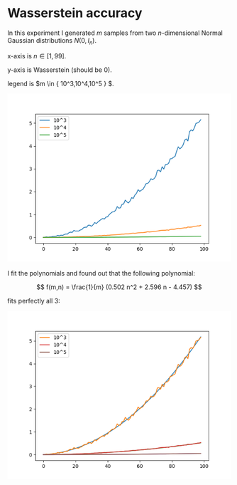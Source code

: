 # Wasserstein accuracy

In this experiment I generated $m$ samples from two $n$-dimensional Normal Gaussian distributions $N(0,I_n)$.

x-axis is $n \in [1,99]$.

y-axis is Wasserstein (should be 0).

legend is $m \in \{ 10^3,10^4,10^5 \} $.

<img src="https://github.com/MarcoFurlan99/7_Wasserstein_computation_and_more/blob/master/images/Wasserstein_accuracy.png?raw=true">

I fit the polynomials and found out that the following polynomial:

$$ f(m,n) = \frac{1}{m} (0.502 n^2 + 2.596 n - 4.457) $$

fits perfectly all 3:

<img src="https://github.com/MarcoFurlan99/7_Wasserstein_computation_and_more/blob/master/images/Wasserstein_accuracy_poly.png?raw=true">

